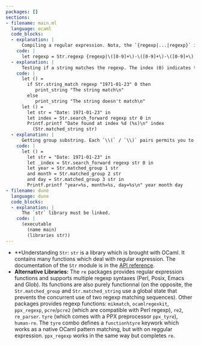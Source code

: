 ```yaml
---
packages: []
sections:
- filename: main.ml
  language: ocaml
  code_blocks:
  - explanation: |
      Compiling a regular expression. Nota, the `{regexp|...|regexp}` is a normal string. This syntax avoids the quoting of `\\`. Indicating `regexp` is optional, but indicates to the reader of the code that the string contains a regular expression.
    code: |
      let regexp = Str.regexp {regexp|\([0-9]+\)-\([0-9]+\)-\([0-9]+\)|regexp}
  - explanation: |
      Testing if a string matches the regexp. The index (0) indicates the characters from which the matching is performed. `string_match` only match regular expression with the string at the given index, while `search_forward` will try to match it at the given index and at the following indexes:
    code: |
      let () =
        if Str.string_match regexp "1971-01-23" 0 then
           print_string "The string match\n"
        else
           print_string "The string doesn't match\n"
      let () =
        let str = "Date: 1971-01-23" in
        let index = Str.search_forward regexp str 0 in
        Printf.printf "Date found at index %d (%s)\n" index
          (Str.matched_string str)
  - explanation: |
      Getting group substring. Each `\\(` / `\\)` pairs permits you to get the substring corresponding to the enclosed regexp. By convention, the group 0 is the whole substring matching the regexp, and the first explicit group is 1:
    code: |
      let () =
        let str = "Date: 1971-01-23" in
        let _index = Str.search_forward regexp str 0 in
        let year = Str.matched_group 1 str
        and month = Str.matched_group 2 str
        and day = Str.matched_group 3 str in
        Printf.printf "year=%s, month=%s, day=%s\n" year month day
- filename: dune
  language: dune
  code_blocks:
  - explanation: |
      The `str` library must be linked.
    code: |
      (executable
        (name main)
        (libraries str))
---
```


- **Understanding `Str`: `str` is a library which is brought with OCaml. It contains many functions which deal with regular expression. The documentation of the `Str` module is in the [API reference](https://v2.ocaml.org/api/Str.html).
- **Alternative Libraries:** The `re` packages provides regular expression functions and supports multiple regexp syntaxes (Perl, Posix, Emacs and Glob). Its functions are also purely functionnal (on the opposite, the `Str.matched_group` and `Str.matched_string` use a global state that prevents the concurrent use of two regexp matching sequences). Other packages provides regexp functions: `mikmatch`, `ocamlregexkit`, `ppx_regexp`, `pcre`/`pcre2` (which are compatible with Perl regexp), `re2`, `re_parser`. `tyre` (which comes with a PPX preprocessor `ppx_tyre`), `human-re`. The `tyre` combo defines a `function%tyre` keywork which works as a native OCaml pattern matching, but with on reggular expression. `ppx_regexp` works in the same way but completes `re`.
